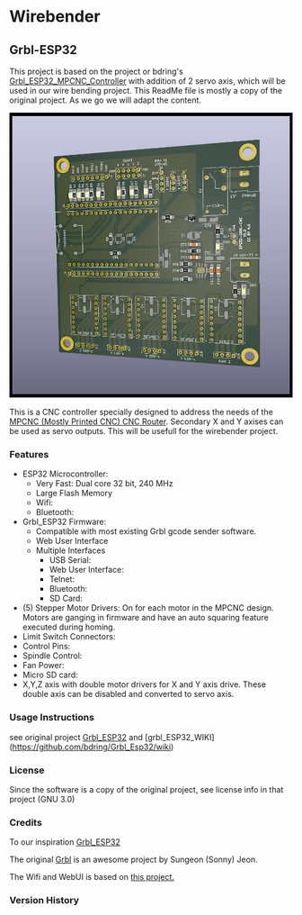 # Wirebender

## Grbl-ESP32

This project is based on the project or bdring's [Grbl_ESP32_MPCNC_Controller](https://github.com/bdring/Grbl_ESP32_MPCNC_Controller/) with addition of 2 servo axis, which will be used in our wire bending project.
This ReadMe file is mostly a copy of the original project. As we go we will adapt the content.

![ESP32-Grbl Controller Image](https://github.com/kavers1/wirebender/blob/master/Hardware/ESP32-cnc/render/ESP32-cnc-front.jpg)


This is a CNC controller specially designed to address the needs of the [MPCNC (Mostly Printed CNC) CNC Router](https://www.v1engineering.com/specifications/).
Secondary X and Y axises can be used as servo outputs. This will be usefull for the wirebender project.

### Features

- ESP32 Microcontroller:
  - Very Fast: Dual core 32 bit, 240 MHz
  - Large Flash Memory
  - Wifi:
  - Bluetooth:
- Grbl_ESP32 Firmware:
  - Compatible with most existing Grbl gcode sender software.
  - Web User Interface
  - Multiple Interfaces
    - USB Serial:
    - Web User Interface:
    - Telnet:
    - Bluetooth:
    - SD Card:
- (5) Stepper Motor Drivers: On for each motor in the MPCNC design. Motors are ganging in firmware and have an auto squaring feature executed during homing.
- Limit Switch Connectors: 
- Control Pins:
- Spindle Control:
- Fan Power: 
- Micro SD card: 
- X,Y,Z axis with double motor drivers for X and Y axis drive. These double axis can be disabled and converted to servo axis.

### Usage Instructions
see original project
[Grbl_ESP32](https://github.com/bdring/Grbl_Esp32) and 
[grbl_ESP32_WIKI] (https://github.com/bdring/Grbl_Esp32/wiki)

### License

Since the software is a copy of the original project, see license info in that project (GNU 3.0)

### Credits

To our inspiration [Grbl_ESP32](https://github.com/bdring/Grbl_Esp32)

The original [Grbl](https://github.com/gnea/grbl) is an awesome project by Sungeon (Sonny) Jeon. 

The Wifi and WebUI is based on [this project.](https://github.com/luc-github/ESP3D-WEBUI)  

### Version History
